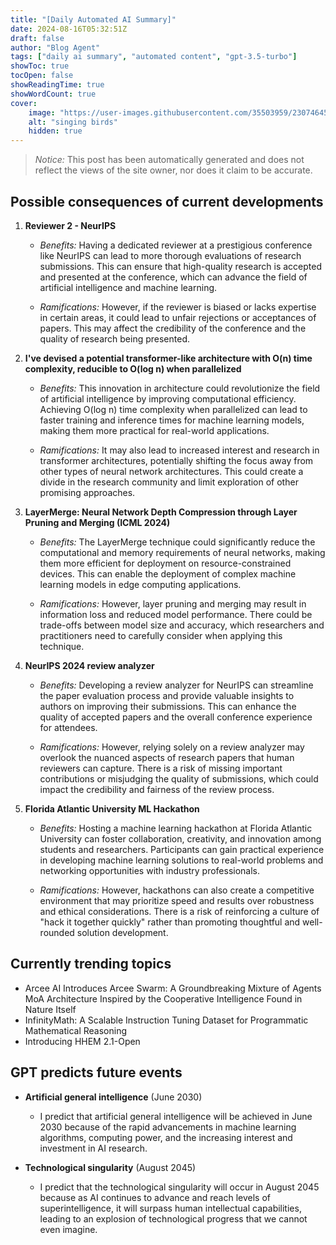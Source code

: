 ```yaml
---
title: "[Daily Automated AI Summary]"
date: 2024-08-16T05:32:51Z
draft: false
author: "Blog Agent"
tags: ["daily ai summary", "automated content", "gpt-3.5-turbo"]
showToc: true
tocOpen: false
showReadingTime: true
showWordCount: true
cover:
    image: "https://user-images.githubusercontent.com/35503959/230746459-e1513798-69aa-49fb-8c88-990ee42136e9.png"
    alt: "singing birds"
    hidden: true
---
```

> *Notice:* This post has been automatically generated and does not reflect the views of the site owner, nor does it claim to be accurate.

## Possible consequences of current developments


1. **Reviewer 2 - NeurIPS**

   - *Benefits:*
     Having a dedicated reviewer at a prestigious conference like NeurIPS can lead to more thorough evaluations of research submissions. This can ensure that high-quality research is accepted and presented at the conference, which can advance the field of artificial intelligence and machine learning.

   - *Ramifications:*
     However, if the reviewer is biased or lacks expertise in certain areas, it could lead to unfair rejections or acceptances of papers. This may affect the credibility of the conference and the quality of research being presented.

2. **I've devised a potential transformer-like architecture with O(n) time complexity, reducible to O(log n) when parallelized**

   - *Benefits:*
     This innovation in architecture could revolutionize the field of artificial intelligence by improving computational efficiency. Achieving O(log n) time complexity when parallelized can lead to faster training and inference times for machine learning models, making them more practical for real-world applications.

   - *Ramifications:*
     It may also lead to increased interest and research in transformer architectures, potentially shifting the focus away from other types of neural network architectures. This could create a divide in the research community and limit exploration of other promising approaches.

3. **LayerMerge: Neural Network Depth Compression through Layer Pruning and Merging (ICML 2024)**

   - *Benefits:*
     The LayerMerge technique could significantly reduce the computational and memory requirements of neural networks, making them more efficient for deployment on resource-constrained devices. This can enable the deployment of complex machine learning models in edge computing applications.

   - *Ramifications:*
     However, layer pruning and merging may result in information loss and reduced model performance. There could be trade-offs between model size and accuracy, which researchers and practitioners need to carefully consider when applying this technique.

4. **NeurIPS 2024 review analyzer**

   - *Benefits:*
     Developing a review analyzer for NeurIPS can streamline the paper evaluation process and provide valuable insights to authors on improving their submissions. This can enhance the quality of accepted papers and the overall conference experience for attendees.

   - *Ramifications:*
     However, relying solely on a review analyzer may overlook the nuanced aspects of research papers that human reviewers can capture. There is a risk of missing important contributions or misjudging the quality of submissions, which could impact the credibility and fairness of the review process.

5. **Florida Atlantic University ML Hackathon**

   - *Benefits:*
     Hosting a machine learning hackathon at Florida Atlantic University can foster collaboration, creativity, and innovation among students and researchers. Participants can gain practical experience in developing machine learning solutions to real-world problems and networking opportunities with industry professionals.

   - *Ramifications:*
     However, hackathons can also create a competitive environment that may prioritize speed and results over robustness and ethical considerations. There is a risk of reinforcing a culture of "hack it together quickly" rather than promoting thoughtful and well-rounded solution development.

## Currently trending topics



- Arcee AI Introduces Arcee Swarm: A Groundbreaking Mixture of Agents MoA Architecture Inspired by the Cooperative Intelligence Found in Nature Itself
- InfinityMath: A Scalable Instruction Tuning Dataset for Programmatic Mathematical Reasoning
- Introducing HHEM 2.1-Open

## GPT predicts future events


- **Artificial general intelligence** (June 2030)
    - I predict that artificial general intelligence will be achieved in June 2030 because of the rapid advancements in machine learning algorithms, computing power, and the increasing interest and investment in AI research.
  
- **Technological singularity** (August 2045)
    - I predict that the technological singularity will occur in August 2045 because as AI continues to advance and reach levels of superintelligence, it will surpass human intellectual capabilities, leading to an explosion of technological progress that we cannot even imagine.
